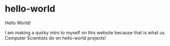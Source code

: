 # hello-world

Hello World!

I am making a quirky intro to myself on this website because that is what us Computer Scientists do on hello-world projects!
